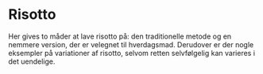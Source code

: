 # Risotto

Her gives to måder at lave risotto på: den traditionelle metode og en
nemmere version, der er velegnet til hverdagsmad. Derudover er der nogle
eksempler på variationer af risotto, selvom retten selvfølgelig kan
varieres i det uendelige.

